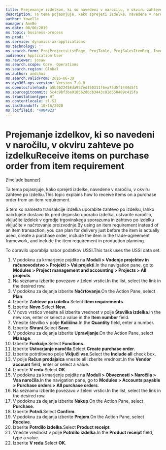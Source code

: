 ```yaml
---
title: Prejemanje izdelkov, ki so navedeni v naročilu, v okviru zahteve po izdelku
description: Ta tema pojasnjuje, kako sprejeti izdelke, navedene v naročilu, v okviru zahteve po izdelku.
author: Yowelle
manager: AnnBe
ms.date: 08/06/2019
ms.topic: business-process
ms.prod: ''
ms.service: dynamics-ax-applications
ms.technology: ''
ms.search.form: ProjProjectsListPage, ProjTable, ProjSalesItemReq, InventItemIdLookupSimple, PurchCreateFromSalesOrder, VendAccountItemLookup, PurchTable, PurchEditLines
audience: Application User
ms.reviewer: josaw
ms.search.scope: Core, Operations
ms.search.region: Global
ms.author: andchoi
ms.search.validFrom: 2016-06-30
ms.dyn365.ops.version: Version 7.0.0
ms.openlocfilehash: a5b3622458da957ed150311f6ea75d5f1444d5f1
ms.sourcegitcommit: 5c4c9bf3ba018562d6cb3443c01d550489c415fa
ms.translationtype: HT
ms.contentlocale: sl-SI
ms.lasthandoff: 10/16/2020
ms.locfileid: "4084923"
---
```

# <a name="receive-items-on-purchase-order-from-item-requirement"></a><span data-ttu-id="95f25-103">Prejemanje izdelkov, ki so navedeni v naročilu, v okviru zahteve po izdelku</span><span class="sxs-lookup"><span data-stu-id="95f25-103">Receive items on purchase order from item requirement</span></span>

[!include [banner](../../includes/banner.md)]

<span data-ttu-id="95f25-104">Ta tema pojasnjuje, kako sprejeti izdelke, navedene v naročilu, v okviru zahteve po izdelku.</span><span class="sxs-lookup"><span data-stu-id="95f25-104">This topic explains how to receive items on a purchase order from an item requirement.</span></span>

<span data-ttu-id="95f25-105">S tem ko namesto transakcije izdelka uporabite zahtevo po izdelku, lahko načrtujete dostavo tik pred dejansko uporabo izdelka, ustvarite naročilo, vključite izdelek v ogrodje trgovinskega sporazuma in zahtevo po izdelku vključite v načrtovanje proizvodnje.</span><span class="sxs-lookup"><span data-stu-id="95f25-105">By using an item requirement instead of an item transaction, you can plan for delivery just before the item is actually used, create a purchase order, include the item in the trade-agreement framework, and include the item requirement in production planning.</span></span> 

<span data-ttu-id="95f25-106">To opravilo uporablja nabor podatkov USSI.</span><span class="sxs-lookup"><span data-stu-id="95f25-106">This task uses the USSI data set.</span></span>

1. <span data-ttu-id="95f25-107">V podoknu za krmarjenje pojdite na **Moduli > Vodenje projektov in računovodstvo > Projekti > Vsi projekti**.</span><span class="sxs-lookup"><span data-stu-id="95f25-107">In the navigation pane, go to **Modules > Project management and accounting > Projects > All projects**.</span></span>
2. <span data-ttu-id="95f25-108">Na seznamu izberite povezavo v želeni vrstici.</span><span class="sxs-lookup"><span data-stu-id="95f25-108">In the list, select the link in the desired row.</span></span>
3. <span data-ttu-id="95f25-109">V podoknu za dejanja izberite **Načrtovanje**.</span><span class="sxs-lookup"><span data-stu-id="95f25-109">On the Action Pane, select **Plan**.</span></span>
4. <span data-ttu-id="95f25-110">Izberite **Zahteve po izdelku**.</span><span class="sxs-lookup"><span data-stu-id="95f25-110">Select **Item requirements**.</span></span>
5. <span data-ttu-id="95f25-111">Izberite **Novo**.</span><span class="sxs-lookup"><span data-stu-id="95f25-111">Select **New**.</span></span>
6. <span data-ttu-id="95f25-112">V novo vrstico vnesite ali izberite vrednost v polje **Številka izdelka**.</span><span class="sxs-lookup"><span data-stu-id="95f25-112">In the new row, enter or select a value in the **Item number** field.</span></span>
7. <span data-ttu-id="95f25-113">Vnesite številko v polje **Količina**.</span><span class="sxs-lookup"><span data-stu-id="95f25-113">In the **Quantity** field, enter a number.</span></span>
8. <span data-ttu-id="95f25-114">Izberite **Shrani**.</span><span class="sxs-lookup"><span data-stu-id="95f25-114">Select **Save**.</span></span>
9. <span data-ttu-id="95f25-115">V podoknu za dejanja izberite **Upravljanje**.</span><span class="sxs-lookup"><span data-stu-id="95f25-115">On the Action Pane, select **Manage**.</span></span>
10. <span data-ttu-id="95f25-116">Izberite **Funkcije**.</span><span class="sxs-lookup"><span data-stu-id="95f25-116">Select **Functions**.</span></span>
11. <span data-ttu-id="95f25-117">Izberite **Ustvarjanje naročila**.</span><span class="sxs-lookup"><span data-stu-id="95f25-117">Select **Create purchase order**.</span></span>
12. <span data-ttu-id="95f25-118">Izberite potrditveno polje **Vključi vse**.</span><span class="sxs-lookup"><span data-stu-id="95f25-118">Select the **Include all** check box.</span></span>
13. <span data-ttu-id="95f25-119">V polje **Račun prodajalca** vnesite ali izberite vrednost.</span><span class="sxs-lookup"><span data-stu-id="95f25-119">In the **Vendor account** field, enter or select a value.</span></span>
14. <span data-ttu-id="95f25-120">Izberite **V redu**.</span><span class="sxs-lookup"><span data-stu-id="95f25-120">Select **OK**.</span></span>
15. <span data-ttu-id="95f25-121">V podoknu za krmarjenje pojdite na **Moduli > Obveznosti > Naročila > Vsa naročila**.</span><span class="sxs-lookup"><span data-stu-id="95f25-121">In the navigation pane, go to **Modules > Accounts payable > Purchase orders > All purchase orders**.</span></span>
16. <span data-ttu-id="95f25-122">Na seznamu izberite povezavo v želeni vrstici.</span><span class="sxs-lookup"><span data-stu-id="95f25-122">In the list, select the link in the desired row.</span></span>
17. <span data-ttu-id="95f25-123">V podoknu za dejanja izberite **Nakup**.</span><span class="sxs-lookup"><span data-stu-id="95f25-123">On the Action Pane, select **Purchase**.</span></span>
18. <span data-ttu-id="95f25-124">Izberite **Potrdi**.</span><span class="sxs-lookup"><span data-stu-id="95f25-124">Select **Confirm**.</span></span>
19. <span data-ttu-id="95f25-125">V podoknu za dejanja izberite **Prejem**.</span><span class="sxs-lookup"><span data-stu-id="95f25-125">On the Action Pane, select **Receive**.</span></span>
20. <span data-ttu-id="95f25-126">Izberite **Potrdilo izdelka**.</span><span class="sxs-lookup"><span data-stu-id="95f25-126">Select **Product receipt**.</span></span>
21. <span data-ttu-id="95f25-127">Vnesite vrednost v polje **Potrdilo izdelka**.</span><span class="sxs-lookup"><span data-stu-id="95f25-127">In the **Product receipt** field, type a value.</span></span>
22. <span data-ttu-id="95f25-128">Izberite **V redu**.</span><span class="sxs-lookup"><span data-stu-id="95f25-128">Select **OK**.</span></span>

